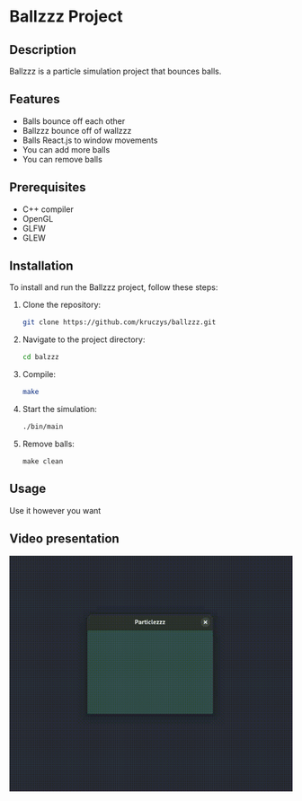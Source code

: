 # Ballzzz Project

## Description
Ballzzz is a particle simulation project that bounces balls.

## Features
- Balls bounce off each other
- Ballzzz bounce off of wallzzz
- Balls React.js to window movements
- You can add more balls
- You can remove balls

## Prerequisites
- C++ compiler
- OpenGL
- GLFW
- GLEW

## Installation
To install and run the Ballzzz project, follow these steps:

1. Clone the repository:
    ```bash
    git clone https://github.com/kruczys/ballzzz.git
    ```
2. Navigate to the project directory:
    ```bash
    cd balzzz
    ```
3. Compile:
    ```bash
    make
    ```
4. Start the simulation:
    ```bash
    ./bin/main
    ```
5. Remove balls:
    ```
    make clean
    ```

## Usage
Use it however you want

## Video presentation
![Video](ballzzz.gif)